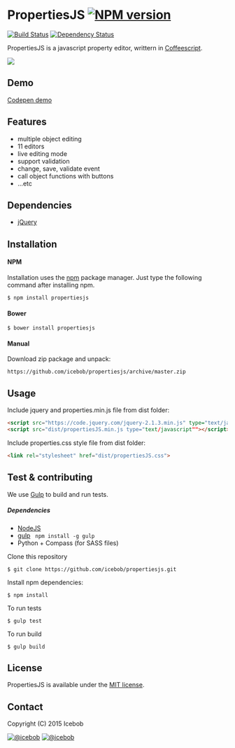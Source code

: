 # PropertiesJS [![NPM version](https://img.shields.io/npm/v/propertiesjs.svg)](https://www.npmjs.com/package/propertiesjs)
[![Build Status](https://api.shippable.com/projects/55354923edd7f2c052c9acd1/badge?branchName=master)](https://app.shippable.com/projects/55354923edd7f2c052c9acd1/builds/latest)
[![Dependency Status](https://img.shields.io/david/icebob/propertiesjs.svg)](https://david-dm.org/icebob/propertiesjs)

PropertiesJS is a javascript property editor, writtern in [Coffeescript](http://coffeescript.org/).

[![](https://img.shields.io/gratipay/icebob.svg)](https://gratipay.com/icebob)

## Demo
[Codepen demo](http://codepen.io/icebob/full/WvezpR/)

## Features
- multiple object editing
- 11 editors
- live editing mode
- support validation
- change, save, validate event
- call object functions with buttons
- ...etc

## Dependencies
- [jQuery](http://www.jquery.com)

## Installation
#### NPM
Installation uses the [npm](http://npmjs.org/) package manager. Just type the following command after installing npm.
```
$ npm install propertiesjs
```
#### Bower
```
$ bower install propertiesjs
```
#### Manual
Download zip package and unpack: 
```
https://github.com/icebob/propertiesjs/archive/master.zip
```


## Usage
Include jquery and properties.min.js file from dist folder:
```html
<script src="https://code.jquery.com/jquery-2.1.3.min.js" type="text/javascript"></script>  
<script src="dist/propertiesJS.min.js type="text/javascript""></script> 
```
Include properties.css style file from dist folder:
```html
<link rel="stylesheet" href="dist/propertiesJS.css">
```

## Test & contributing
We use [Gulp](www.gulpjs.com) to build and run tests.
##### Dependencies
- [NodeJS](http://nodejs.org)
- [gulp](http://gulpjs.com) ` npm install -g gulp`
- Python + Compass (for SASS files)

Clone this repository
``` 
$ git clone https://github.com/icebob/propertiesjs.git
```
Install npm dependencies:
```
$ npm install
```

To run tests
```
$ gulp test
```

To run build
```
$ gulp build
```

## License
PropertiesJS is available under the [MIT license](https://tldrlegal.com/license/mit-license).

## Contact

Copyright (C) 2015 Icebob

[![@icebob](https://img.shields.io/badge/github-icebob-green.svg)](https://github.com/icebob) [![@icebob](https://img.shields.io/badge/twitter-Icebobcsi-blue.svg)](https://twitter.com/Icebobcsi)
